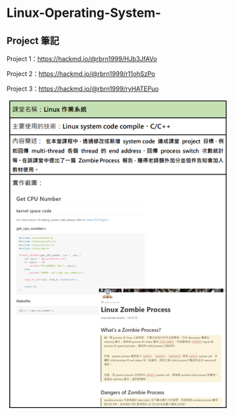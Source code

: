 # Linux-Operating-System-
## Project 筆記
Project 1：https://hackmd.io/@rbrn1999/HJb3JfAVo

Project 2：https://hackmd.io/@rbrn1999/r11ohSzPo

Project 3：https://hackmd.io/@rbrn1999/ryHATEPuo

![linux_demo](linux_demo.png)

